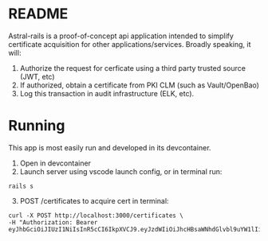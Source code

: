 # README

Astral-rails is a proof-of-concept api application intended to simplify
certificate acquisition for other applications/services. Broadly speaking,
it will: 

1) Authorize the request for cerficate using a third party trusted source (JWT, etc)
2) If authorized, obtain a certificate from PKI CLM (such as Vault/OpenBao)
3) Log this transaction in audit infrastructure (ELK, etc).

# Running

This app is most easily run and developed in its devcontainer.

1) Open in devcontainer
2) Launch server using vscode launch config, or in terminal run:
```
rails s
```
3) POST /certificates to acquire cert in terminal:
```
curl -X POST http://localhost:3000/certificates \
-H "Authorization: Bearer eyJhbGciOiJIUzI1NiIsInR5cCI6IkpXVCJ9.eyJzdWIiOiJhcHBsaWNhdGlvbl9uYW1lIiwiY29tbW9uX25hbWUiOiJleGFtcGxlLmNvbSIsImlwX3NhbnMiOiIxMC4wLjEuMTAwIn0.61e0oQIj7vwGtOpFuPJDCI_Bqf8ZTpJxe_2kUwcbN7Y"
```

